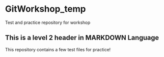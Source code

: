 # GitWorkshop_temp
Test and practice repository for workshop

## This is a level 2 header in MARKDOWN Language

This repository contains a few test files for practice!
